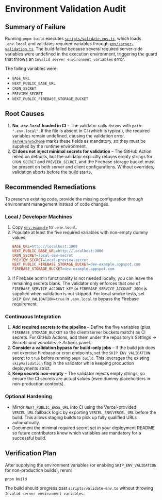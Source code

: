 # Environment Validation Audit

## Summary of Failure
Running `pnpm build` executes [`scripts/validate-env.ts`](../scripts/validate-env.ts), which loads `.env.local` and validates required variables through [`env/server-validation.ts`](../env/server-validation.ts). The build failed because several required server-side variables were undefined in the execution environment, triggering the guard that throws an `Invalid server environment variables` error.

The failing variables were:

- `BASE_URL`
- `NEXT_PUBLIC_BASE_URL`
- `CRON_SECRET`
- `PREVIEW_SECRET`
- `NEXT_PUBLIC_FIREBASE_STORAGE_BUCKET`

## Root Causes
1. **No `.env.local` loaded in CI** – The validator calls `dotenv` with `path: ".env.local"`. If the file is absent in CI (which is typical), the required variables remain undefined, causing the validation error. [`serverEnvSchema`](../env/server-validation.ts) marks these fields as mandatory, so they must be supplied by the runtime environment.
2. **CI does not inject minimal secrets for validation** – The GitHub Action relied on defaults, but the validator explicitly refuses empty strings for `CRON_SECRET` and `PREVIEW_SECRET`, and the Firebase storage bucket must be present on both server and client configurations. Without overrides, validation aborts before the build starts.

## Recommended Remediations
To preserve existing code, provide the missing configuration through environment management instead of code changes.

### Local / Developer Machines
1. Copy [`env.example`](../env.example) to `.env.local`.
2. Populate at least the five required variables with non-empty dummy values:
   ```ini
   BASE_URL=http://localhost:3000
   NEXT_PUBLIC_BASE_URL=http://localhost:3000
   CRON_SECRET=local-dev-secret
   PREVIEW_SECRET=local-preview-secret
   NEXT_PUBLIC_FIREBASE_STORAGE_BUCKET=dev-example.appspot.com
   FIREBASE_STORAGE_BUCKET=dev-example.appspot.com
   ```
3. If Firebase admin functionality is not needed locally, you can leave the remaining secrets blank. The validator only enforces that *one* of `FIREBASE_SERVICE_ACCOUNT_KEY` or `FIREBASE_SERVICE_ACCOUNT_JSON` is supplied when validation is not skipped. For local smoke tests, set `SKIP_ENV_VALIDATION=true` in `.env.local` to bypass the Firebase requirement.

### Continuous Integration
1. **Add required secrets to the pipeline** – Define the five variables (plus `FIREBASE_STORAGE_BUCKET` so the client/server buckets match) as CI secrets. For GitHub Actions, add them under the repository’s *Settings → Secrets and variables → Actions* panel.
2. **Consider a validation bypass for build-only jobs** – If the build job does not exercise Firebase or cron endpoints, set the `SKIP_ENV_VALIDATION` secret to `true` before running `pnpm build`. This leverages the existing `skipValidation` flag in the validator while keeping production deployments strict.
3. **Keep secrets non-empty** – The validator rejects empty strings, so ensure the CI secrets are actual values (even dummy placeholders in non-production contexts).

### Optional Hardening
- Mirror `NEXT_PUBLIC_BASE_URL` into CI using the Vercel-provided `VERCEL_URL` fallback logic by exporting `VERCEL_ENV`/`VERCEL_URL` before the build. This allows staging builds to pick up fully qualified URLs automatically.
- Document the minimal required secret set in your deployment README so future contributors know which variables are mandatory for a successful build.

## Verification Plan
After supplying the environment variables (or enabling `SKIP_ENV_VALIDATION` for non-production builds), rerun:
```bash
pnpm build
```
The build should progress past `scripts/validate-env.ts` without throwing `Invalid server environment variables`.
